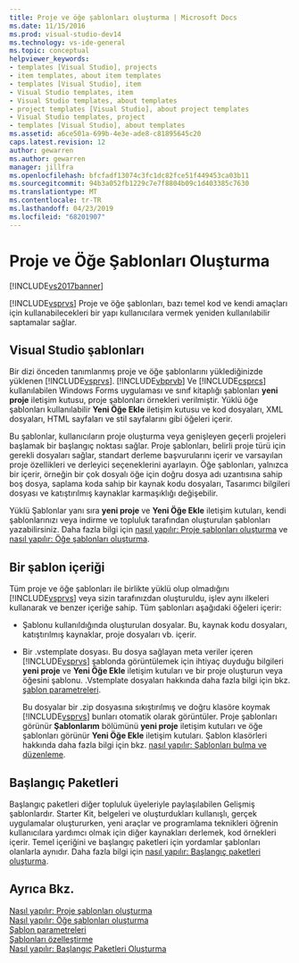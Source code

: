 ```yaml
---
title: Proje ve öğe şablonları oluşturma | Microsoft Docs
ms.date: 11/15/2016
ms.prod: visual-studio-dev14
ms.technology: vs-ide-general
ms.topic: conceptual
helpviewer_keywords:
- templates [Visual Studio], projects
- item templates, about item templates
- templates [Visual Studio], item
- Visual Studio templates, item
- Visual Studio templates, about templates
- project templates [Visual Studio], about project templates
- Visual Studio templates, project
- templates [Visual Studio], about templates
ms.assetid: a6ce501a-699b-4e3e-ade8-c81895645c20
caps.latest.revision: 12
author: gewarren
ms.author: gewarren
manager: jillfra
ms.openlocfilehash: bfcfadf13074c3fc1dc82fce51f449453ca03b11
ms.sourcegitcommit: 94b3a052fb1229c7e7f8804b09c1d403385c7630
ms.translationtype: MT
ms.contentlocale: tr-TR
ms.lasthandoff: 04/23/2019
ms.locfileid: "68201907"
---
```

# <a name="creating-project-and-item-templates"></a>Proje ve Öğe Şablonları Oluşturma
[!INCLUDE[vs2017banner](../includes/vs2017banner.md)]

[!INCLUDE[vsprvs](../includes/vsprvs-md.md)] Proje ve öğe şablonları, bazı temel kod ve kendi amaçları için kullanabilecekleri bir yapı kullanıcılara vermek yeniden kullanılabilir saptamalar sağlar.  
  
## <a name="visual-studio-templates"></a>Visual Studio şablonları  
 Bir dizi önceden tanımlanmış proje ve öğe şablonlarını yüklediğinizde yüklenen [!INCLUDE[vsprvs](../includes/vsprvs-md.md)]. [!INCLUDE[vbprvb](../includes/vbprvb-md.md)] Ve [!INCLUDE[csprcs](../includes/csprcs-md.md)] kullanılabilen Windows Forms uygulaması ve sınıf kitaplığı şablonları **yeni proje** iletişim kutusu, proje şablonları örnekleri verilmiştir. Yüklü öğe şablonları kullanılabilir **Yeni Öğe Ekle** iletişim kutusu ve kod dosyaları, XML dosyaları, HTML sayfaları ve stil sayfalarını gibi öğeleri içerir.  
  
 Bu şablonlar, kullanıcıların proje oluşturma veya genişleyen geçerli projeleri başlamak bir başlangıç noktası sağlar. Proje şablonları, belirli proje türü için gerekli dosyaları sağlar, standart derleme başvurularını içerir ve varsayılan proje özellikleri ve derleyici seçeneklerini ayarlayın. Öğe şablonları, yalnızca bir içerir, örneğin bir çok dosyalı öğe için doğru dosya adı uzantısına sahip boş dosya, saplama koda sahip bir kaynak kodu dosyaları, Tasarımcı bilgileri dosyası ve katıştırılmış kaynaklar karmaşıklığı değişebilir.  
  
 Yüklü Şablonlar yanı sıra **yeni proje** ve **Yeni Öğe Ekle** iletişim kutuları, kendi şablonlarınızı veya indirme ve topluluk tarafından oluşturulan şablonları yazabilirsiniz. Daha fazla bilgi için [nasıl yapılır: Proje şablonları oluşturma](../ide/how-to-create-project-templates.md) ve [nasıl yapılır: Öğe şablonları oluşturma](../ide/how-to-create-item-templates.md).  
  
## <a name="contents-of-a-template"></a>Bir şablon içeriği  
 Tüm proje ve öğe şablonları ile birlikte yüklü olup olmadığını [!INCLUDE[vsprvs](../includes/vsprvs-md.md)] veya sizin tarafınızdan oluşturuldu, işlev aynı ilkeleri kullanarak ve benzer içeriğe sahip. Tüm şablonları aşağıdaki öğeleri içerir:  
  
- Şablonu kullanıldığında oluşturulan dosyalar. Bu, kaynak kodu dosyaları, katıştırılmış kaynaklar, proje dosyaları vb. içerir.  
  
- Bir .vstemplate dosyası. Bu dosya sağlayan meta veriler içeren [!INCLUDE[vsprvs](../includes/vsprvs-md.md)] şablonda görüntülemek için ihtiyaç duyduğu bilgileri **yeni proje** ve **Yeni Öğe Ekle** iletişim kutuları ve bir proje oluşturun veya öğesini şablonu. .Vstemplate dosyaları hakkında daha fazla bilgi için bkz. [şablon parametreleri](../ide/template-parameters.md).  
  
  Bu dosyalar bir .zip dosyasına sıkıştırılmış ve doğru klasöre koymak [!INCLUDE[vsprvs](../includes/vsprvs-md.md)] bunları otomatik olarak görüntüler. Proje şablonları görünür **Şablonlarım** bölümünü **yeni proje** iletişim kutuları ve öğe şablonları görünür **Yeni Öğe Ekle** iletişim kutuları. Şablon klasörleri hakkında daha fazla bilgi için bkz. [nasıl yapılır: Şablonları bulma ve düzenleme](../ide/how-to-locate-and-organize-project-and-item-templates.md).  
  
## <a name="starter-kits"></a>Başlangıç Paketleri  
 Başlangıç paketleri diğer topluluk üyeleriyle paylaşılabilen Gelişmiş şablonlardır. Starter Kit, belgeleri ve oluşturdukları kullanışlı, gerçek uygulamalar oluştururken, yeni araçlar ve programlama teknikleri öğrenin kullanıcılara yardımcı olmak için diğer kaynakları derlemek, kod örnekleri içerir. Temel içeriğini ve başlangıç paketleri için yordamlar şablonları olanlarla aynıdır. Daha fazla bilgi için [nasıl yapılır: Başlangıç paketleri oluşturma](../ide/how-to-create-starter-kits.md).  
  
## <a name="see-also"></a>Ayrıca Bkz.  
 [Nasıl yapılır: Proje şablonları oluşturma](../ide/how-to-create-project-templates.md)   
 [Nasıl yapılır: Öğe şablonları oluşturma](../ide/how-to-create-item-templates.md)   
 [Şablon parametreleri](../ide/template-parameters.md)   
 [Şablonları özelleştirme](../ide/customizing-project-and-item-templates.md)   
 [Nasıl yapılır: Başlangıç Paketleri Oluşturma](../ide/how-to-create-starter-kits.md)
